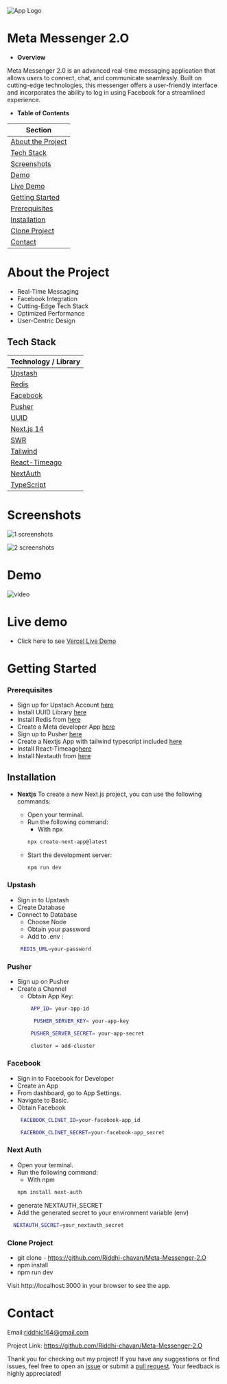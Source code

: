 
![App Logo](<URL_TO_YOUR_LOGO_IMAGE>)


# Meta Messenger 2.O

* __Overview__

Meta Messenger 2.0 is an advanced real-time messaging application that allows users to connect, chat, and communicate seamlessly. Built on cutting-edge technologies, this messenger offers a user-friendly interface and incorporates the ability to log in using Facebook for a streamlined experience.



* __Table of Contents__

| Section                |
|------------------------|
| [About the Project](#about-the-project)         |
| [Tech Stack](#tech-stack) |
| [Screenshots](#screenshots)                     |
| [Demo](#demo)                                   |
| [Live Demo](#live-demo)                         |
| [Getting Started](#getting-started)             |
| [Prerequisites](#prerequisites)                 |
| [Installation](#installation)                   |
| [Clone Project](#clone-project)                 |
| [Contact](#contact)                             |


# About the Project


- Real-Time Messaging
- Facebook Integration
- Cutting-Edge Tech Stack
- Optimized Performance
- User-Centric Design


## Tech Stack

| Technology / Library   |
|-----------------------|
| [Upstash](#upstach)             |
| [Redis](#redis)                 |
| [Facebook](#facebook)            |
| [Pusher ](#pusher)               |
| [UUID](#uuid)           |
| [Next.js 14](#nextjs)          |
| [SWR](#swr)                 |
| [Tailwind ](#tailwind)             |
| [React-Timeago ](#react-timeago)        |
| [NextAuth](#next-auth)           |
| [TypeScript](#typescript)           |

# Screenshots

![1 screenshots ](<URL_TO_YOUR_LOGO_IMAGE>)

![2 screenshots ](<URL_TO_YOUR_LOGO_IMAGE>)

# Demo 

![ video  ](<URL_TO_YOUR_LOGO_IMAGE>)

# Live demo 

 - Click here to see  [Vercel Live Demo ](https://mediastack.com/)


# Getting Started

### Prerequisites

- Sign up for Upstach Account  [here](https://upstash.com/)
- Install UUID Library  [here](https://www.npmjs.com/package/uuid)
- Install Redis from   [here](https://github.com/redis/ioredis)
- Create a Meta developer App [here](https://developers.facebook.com/)
- Sign up to Pusher [here](https://pusher.com/)
- Create a Nextjs App with  tailwind typescript included [here](https://nextjs.org/docs/pages/api-reference/create-next-app)
- Install React-Timeago[here](https://www.npmjs.com/package/react-timeago)
- Install Nextauth from [here](https://next-auth.js.org/getting-started/example)



## Installation

* __Nextjs__ 
To create a new Next.js project, you can use the following commands:

  - Open your terminal.
  - Run the following command:
      - With npx
      ```bash
      npx create-next-app@latest
      ```
  - Start the development server: 
    ```bash
    npm run dev
    ```

### Upstash

- Sign in to Upstash
- Create Database
- Connect to Database
   - Choose Node
   -  Obtain your password
   - Add to .env : 
   ```bash
    REDIS_URL=your-password
    ```

### Pusher 
- Sign up on Pusher
- Create a Channel
    - Obtain App Key:
        ```bash
         APP_ID= your-app-id
       ```
       ```bash
         PUSHER_SERVER_KEY= your-app-key
         ```
         ```bash
          PUSHER_SERVER_SECRET= your-app-secret
         ```
        ```bash
         cluster = add-cluster
        ```

### Facebook 
-  Sign in to Facebook for Developer
- Create an App
- From dashboard, go to App Settings.
- Navigate to Basic.
- Obtain Facebook 
   ```bash
    FACEBOOK_CLINET_ID=your-facebook-app_id
  ```
  ```bash
   FACEBOOK_CLINET_SECRET=your-facebook-app_secret
  ```

### Next Auth 
 - Open your terminal.
 - Run the following command:
    - With npm 
    ```bash 
    npm install next-auth
    ```
  - generate NEXTAUTH_SECRET
   - Add the generated secret to your environment      variable (env)
   ```bash
     NEXTAUTH_SECRET=your_nextauth_secret
   ```
     
### Clone Project
  - git clone  -   https://github.com/Riddhi-chavan/Meta-Messenger-2.O
  - npm install
  - npm run dev

Visit http://localhost:3000 in your browser to see the app.


# Contact

Email:riddhic164@gmail.com

Project Link: https://github.com/Riddhi-chavan/Meta-Messenger-2.O


Thank you
for checking out my project! If you have any suggestions or find issues, feel free to open an [issue](https://github.com/Riddhi-chavan/The-Live-News/issues) or submit a [pull request](https://github.com/Riddhi-chavan/The-Live-News/pulls). Your feedback is highly appreciated!

